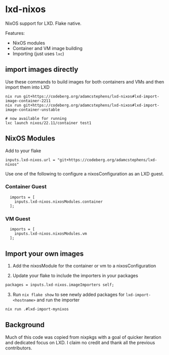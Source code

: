 # lxd-nixos

NixOS support for LXD. Flake native.

Features:

- NixOS modules
- Container and VM image building
- Importing (just uses `lxc`)

## import images directly

Use these commands to build images for both containers and VMs and then import them into LXD

```
nix run git+https://codeberg.org/adamcstephens/lxd-nixos#lxd-import-image-container-2211
nix run git+https://codeberg.org/adamcstephens/lxd-nixos#lxd-import-image-container-unstable

# now available for running
lxc launch nixos/22.11/container test1
```

## NixOS Modules

Add to your flake

```
inputs.lxd-nixos.url = "git+https://codeberg.org/adamcstephens/lxd-nixos"
```

Use one of the following to configure a nixosConfiguration as an LXD guest.

### Container Guest

```
  imports = [
    inputs.lxd-nixos.nixosModules.container
  ];
```

### VM Guest

```
  imports = [
    inputs.lxd-nixos.nixosModules.vm
  ];
```

## Import your own images

1. Add the nixosModule for the container or vm to a nixosConfiguration

2. Update your flake to include the importers in your packages

```nix
packages = inputs.lxd-nixos.imageImporters self;
```

3. Run `nix flake show` to see newly added packages for `lxd-import-<hostname>` and run the importer

``` sh
nix run .#lxd-import-mynixos
```

## Background

Much of this code was copied from nixpkgs with a goal of quicker iteration and dedicated focus on LXD. I claim no
credit and thank all the previous contributors.
